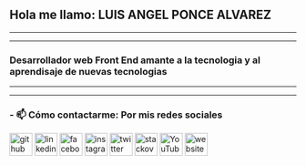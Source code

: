 ## Hola me llamo:  LUIS ANGEL PONCE ALVAREZ
---
---
### Desarrollador web Front End amante a la tecnologia y al aprendisaje de nuevas tecnologias  
---
---
### - 📫 Cómo contactarme: Por mis redes sociales 

[<img src='https://cdn.jsdelivr.net/npm/simple-icons@3.0.1/icons/github.svg' alt='github' height='40'>](https://github.com/https://github.com/luisangelponcealvarez)  [<img src='https://cdn.jsdelivr.net/npm/simple-icons@3.0.1/icons/linkedin.svg' alt='linkedin' height='40'>](https://www.linkedin.com/in/https://www.linkedin.com/in/luis-angel-ponce-alvarez-848826242//)  [<img src='https://cdn.jsdelivr.net/npm/simple-icons@3.0.1/icons/facebook.svg' alt='facebook' height='40'>](https://www.facebook.com/https://www.facebook.com/luisangel.poncealvarez.37)  [<img src='https://cdn.jsdelivr.net/npm/simple-icons@3.0.1/icons/instagram.svg' alt='instagram' height='40'>](https://www.instagram.com/https://www.instagram.com/poncealvarezluisangel//)  [<img src='https://cdn.jsdelivr.net/npm/simple-icons@3.0.1/icons/twitter.svg' alt='twitter' height='40'>](https://twitter.com/https://twitter.com/Luisang01161226)  [<img src='https://cdn.jsdelivr.net/npm/simple-icons@3.0.1/icons/stackoverflow.svg' alt='stackoverflow' height='40'>](https://stackoverflow.com/users/https://es.stackoverflow.com/users/303831/luis-angel-ponce-alvarez)  [<img src='https://cdn.jsdelivr.net/npm/simple-icons@3.0.1/icons/youtube.svg' alt='YouTube' height='40'>](https://www.youtube.com/channel/https://www.youtube.com/@luisangelponce930)  [<img src='https://cdn.jsdelivr.net/npm/simple-icons@3.0.1/icons/icloud.svg' alt='website' height='40'>](https://portafolio-luisangel.netlify.app/)  
